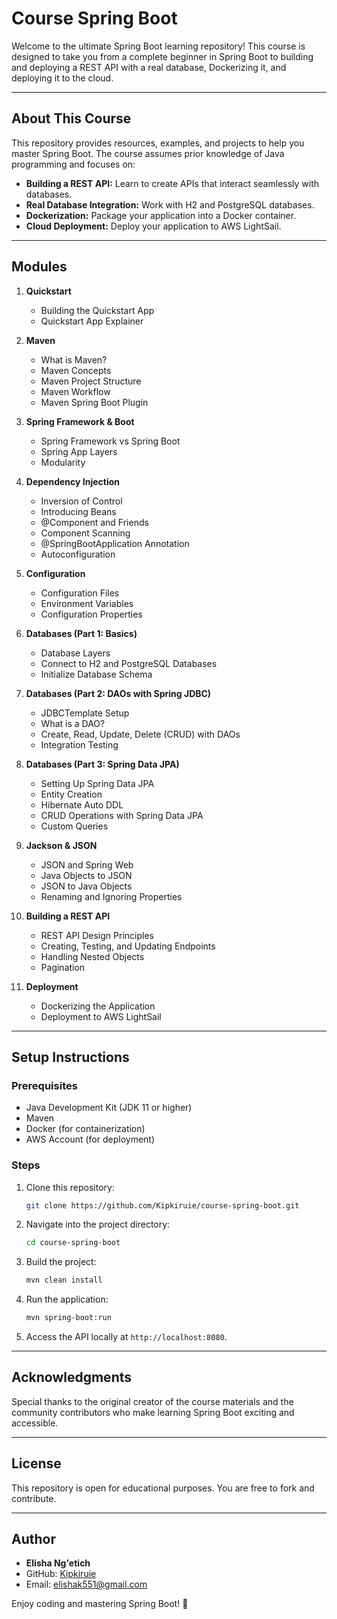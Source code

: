 # Course Spring Boot

Welcome to the ultimate Spring Boot learning repository! This course is designed to take you from a complete beginner in Spring Boot to building and deploying a REST API with a real database, Dockerizing it, and deploying it to the cloud.

---

## **About This Course**
This repository provides resources, examples, and projects to help you master Spring Boot. The course assumes prior knowledge of Java programming and focuses on:

- **Building a REST API:** Learn to create APIs that interact seamlessly with databases.
- **Real Database Integration:** Work with H2 and PostgreSQL databases.
- **Dockerization:** Package your application into a Docker container.
- **Cloud Deployment:** Deploy your application to AWS LightSail.

---

## **Modules**

1. **Quickstart**
   - Building the Quickstart App
   - Quickstart App Explainer

2. **Maven**
   - What is Maven?
   - Maven Concepts
   - Maven Project Structure
   - Maven Workflow
   - Maven Spring Boot Plugin

3. **Spring Framework & Boot**
   - Spring Framework vs Spring Boot
   - Spring App Layers
   - Modularity

4. **Dependency Injection**
   - Inversion of Control
   - Introducing Beans
   - @Component and Friends
   - Component Scanning
   - @SpringBootApplication Annotation
   - Autoconfiguration

5. **Configuration**
   - Configuration Files
   - Environment Variables
   - Configuration Properties

6. **Databases (Part 1: Basics)**
   - Database Layers
   - Connect to H2 and PostgreSQL Databases
   - Initialize Database Schema

7. **Databases (Part 2: DAOs with Spring JDBC)**
   - JDBCTemplate Setup
   - What is a DAO?
   - Create, Read, Update, Delete (CRUD) with DAOs
   - Integration Testing

8. **Databases (Part 3: Spring Data JPA)**
   - Setting Up Spring Data JPA
   - Entity Creation
   - Hibernate Auto DDL
   - CRUD Operations with Spring Data JPA
   - Custom Queries

9. **Jackson & JSON**
   - JSON and Spring Web
   - Java Objects to JSON
   - JSON to Java Objects
   - Renaming and Ignoring Properties

10. **Building a REST API**
    - REST API Design Principles
    - Creating, Testing, and Updating Endpoints
    - Handling Nested Objects
    - Pagination

11. **Deployment**
    - Dockerizing the Application
    - Deployment to AWS LightSail

---

## **Setup Instructions**

### **Prerequisites**
- Java Development Kit (JDK 11 or higher)
- Maven
- Docker (for containerization)
- AWS Account (for deployment)

### **Steps**
1. Clone this repository:
   ```bash
   git clone https://github.com/Kipkiruie/course-spring-boot.git
   ```

2. Navigate into the project directory:
   ```bash
   cd course-spring-boot
   ```

3. Build the project:
   ```bash
   mvn clean install
   ```

4. Run the application:
   ```bash
   mvn spring-boot:run
   ```

5. Access the API locally at `http://localhost:8080`.

---

## **Acknowledgments**
Special thanks to the original creator of the course materials and the community contributors who make learning Spring Boot exciting and accessible.

---

## **License**
This repository is open for educational purposes. You are free to fork and contribute.

---

## **Author**
- **Elisha Ng'etich**
- GitHub: [Kipkiruie](https://github.com/Kipkiruie)
- Email: elishak551@gmail.com

Enjoy coding and mastering Spring Boot! 🚀

